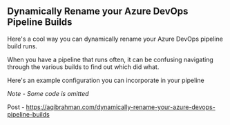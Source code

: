 ## Dynamically Rename your Azure DevOps Pipeline Builds

Here's a cool way you can dynamically rename your Azure DevOps pipeline build runs.

When you have a pipeline that runs often, it can be confusing navigating through the various builds to find out which did what.

Here's an example configuration you can incorporate in your pipeline

<em>Note - Some code is omitted</em>

Post - https://aqibrahman.com/dynamically-rename-your-azure-devops-pipeline-builds
